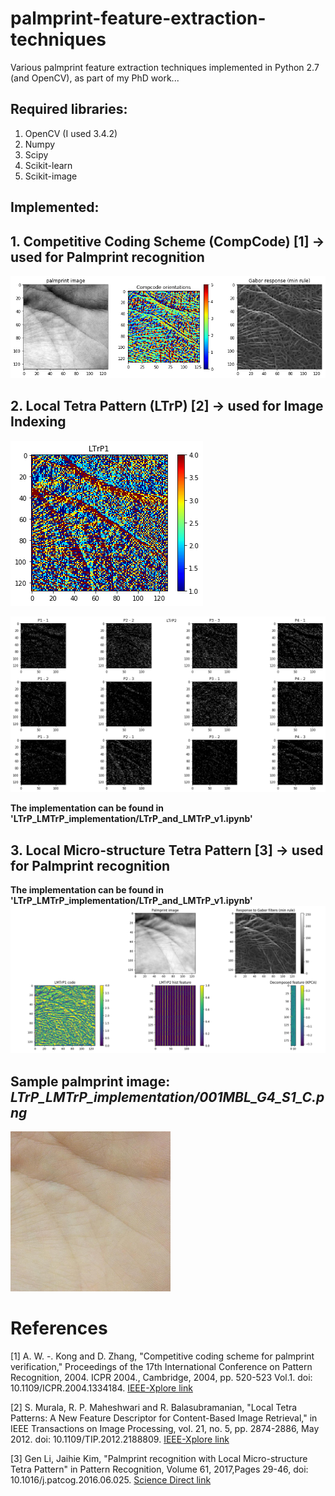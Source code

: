 # palmprint-feature-extraction-techniques
Various palmprint feature extraction techniques implemented in Python 2.7 (and OpenCV), as part of my PhD work...

## Required libraries:
1. OpenCV (I used 3.4.2)
2. Numpy
3. Scipy
4. Scikit-learn
5. Scikit-image

## Implemented:
## 1. Competitive Coding Scheme (CompCode) \[1] -> used for Palmprint recognition

![alt text](CompCode_implementation/compcode.png "Logo Title Text 1")
## 2. Local Tetra Pattern (LTrP)  \[2] -> used for Image Indexing

![alt text](LTrP_LMTrP_implementation/ltrp1_v1.png "Logo Title Text 1")


![alt text](LTrP_LMTrP_implementation/ltrp2_v1.png "Logo Title Text 1")

**The implementation can be found in 'LTrP_LMTrP_implementation/LTrP_and_LMTrP_v1.ipynb'**


## 3. Local Micro-structure Tetra Pattern  \[3] -> used for Palmprint recognition

**The implementation can be found in 'LTrP_LMTrP_implementation/LTrP_and_LMTrP_v1.ipynb'**
![alt text](LTrP_LMTrP_implementation/input_and_intermediate_features_v1.png "Logo Title Text 1")

## Sample palmprint image: *LTrP_LMTrP_implementation/001MBL_G4_S1_C.png*

![alt text](LTrP_LMTrP_implementation/001MBL_G4_S1_C.png "Logo Title Text 1")

# References
\[1] A. W. -. Kong and D. Zhang, "Competitive coding scheme for palmprint verification," Proceedings of the 17th International Conference on Pattern Recognition, 2004. ICPR 2004., Cambridge, 2004, pp. 520-523 Vol.1. doi: 10.1109/ICPR.2004.1334184. [IEEE-Xplore link](https://ieeexplore.ieee.org/document/1334184)

\[2] S. Murala, R. P. Maheshwari and R. Balasubramanian, "Local Tetra Patterns: A New Feature Descriptor for Content-Based Image Retrieval," in IEEE Transactions on Image Processing, vol. 21, no. 5, pp. 2874-2886, May 2012.
doi: 10.1109/TIP.2012.2188809. [IEEE-Xplore link](https://ieeexplore.ieee.org/abstract/document/6175124)

\[3] Gen Li, Jaihie Kim, "Palmprint recognition with Local Micro-structure Tetra Pattern" in Pattern Recognition, Volume 61, 2017,Pages 29-46, doi: 10.1016/j.patcog.2016.06.025. [Science Direct link](http://www.sciencedirect.com/science/article/pii/S003132031630142X)



